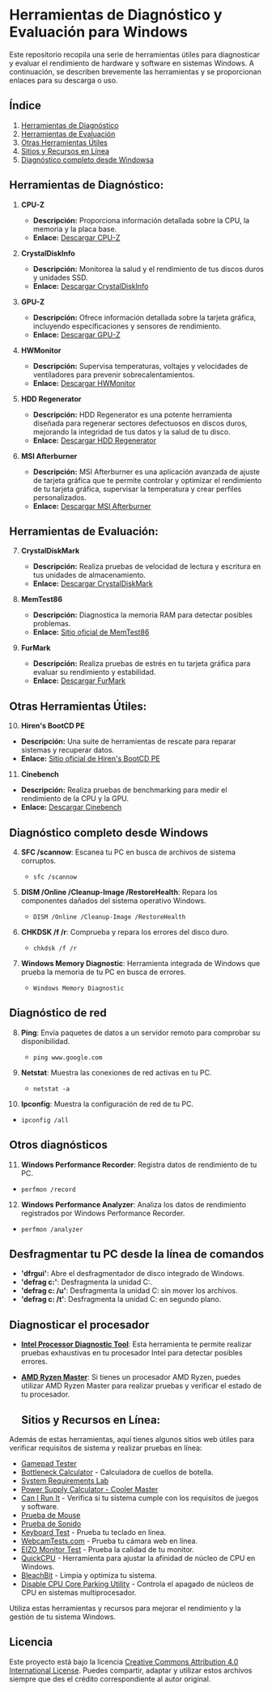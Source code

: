 # Herramientas de Diagnóstico y Evaluación para Windows

Este repositorio recopila una serie de herramientas útiles para diagnosticar y evaluar el rendimiento de hardware y software en sistemas Windows. A continuación, se describen brevemente las herramientas y se proporcionan enlaces para su descarga o uso.

## Índice
1. [Herramientas de Diagnóstico](#herramientas-de-diagnóstico)
2. [Herramientas de Evaluación](#herramientas-de-evaluación)
3. [Otras Herramientas Útiles](#otras-herramientas-útiles)
4. [Sitios y Recursos en Línea](#sitios-y-recursos-en-línea)
5. [Diagnóstico completo desde Windowsa](#diagnóstico-completo-desde-windows)

## Herramientas de Diagnóstico:

1. **CPU-Z**
   - **Descripción:** Proporciona información detallada sobre la CPU, la memoria y la placa base.
   - **Enlace:** [Descargar CPU-Z](https://www.cpuid.com/softwares/cpu-z.html)

2. **CrystalDiskInfo**
   - **Descripción:** Monitorea la salud y el rendimiento de tus discos duros y unidades SSD.
   - **Enlace:** [Descargar CrystalDiskInfo](https://crystalmark.info/en/software/crystaldiskinfo/)

3. **GPU-Z**
   - **Descripción:** Ofrece información detallada sobre la tarjeta gráfica, incluyendo especificaciones y sensores de rendimiento.
   - **Enlace:** [Descargar GPU-Z](https://www.techpowerup.com/gpuz/)

4. **HWMonitor**
   - **Descripción:** Supervisa temperaturas, voltajes y velocidades de ventiladores para prevenir sobrecalentamientos.
   - **Enlace:** [Descargar HWMonitor](https://www.cpuid.com/softwares/hwmonitor.html)

5. **HDD Regenerator**
   - **Descripción:** HDD Regenerator es una potente herramienta diseñada para regenerar sectores defectuosos en discos duros, mejorando la integridad de tus datos y la salud de tu disco.
   - **Enlace:** [Descargar HDD Regenerator](http://www.dposoft.net/)

6. **MSI Afterburner**
   - **Descripción:** MSI Afterburner es una aplicación avanzada de ajuste de tarjeta gráfica que te permite controlar y optimizar el rendimiento de tu tarjeta gráfica, supervisar la temperatura y crear perfiles personalizados.
   - **Enlace:** [Descargar MSI Afterburner](https://www.msi.com/page/afterburner)

## Herramientas de Evaluación:

7. **CrystalDiskMark**
   - **Descripción:** Realiza pruebas de velocidad de lectura y escritura en tus unidades de almacenamiento.
   - **Enlace:** [Descargar CrystalDiskMark](https://crystalmark.info/en/software/crystaldiskmark/)

8. **MemTest86**
   - **Descripción:** Diagnostica la memoria RAM para detectar posibles problemas.
   - **Enlace:** [Sitio oficial de MemTest86](https://www.memtest86.com/)

9. **FurMark**
   - **Descripción:** Realiza pruebas de estrés en tu tarjeta gráfica para evaluar su rendimiento y estabilidad.
   - **Enlace:** [Descargar FurMark](https://www.geeks3d.com/furmark/)

## Otras Herramientas Útiles:

10. **Hiren's BootCD PE**
   - **Descripción:** Una suite de herramientas de rescate para reparar sistemas y recuperar datos.
   - **Enlace:** [Sitio oficial de Hiren's BootCD PE](https://www.hirensbootcd.org/)

11. **Cinebench**
   - **Descripción:** Realiza pruebas de benchmarking para medir el rendimiento de la CPU y la GPU.
   - **Enlace:** [Descargar Cinebench](https://www.maxon.net/en/cinebench)


## Diagnóstico completo desde Windows

4. **SFC /scannow**: Escanea tu PC en busca de archivos de sistema corruptos.
   - `sfc /scannow`

5. **DISM /Online /Cleanup-Image /RestoreHealth**: Repara los componentes dañados del sistema operativo Windows.
   - `DISM /Online /Cleanup-Image /RestoreHealth`

6. **CHKDSK /f /r**: Comprueba y repara los errores del disco duro.
   - `chkdsk /f /r`

7. **Windows Memory Diagnostic**: Herramienta integrada de Windows que prueba la memoria de tu PC en busca de errores.
   - `Windows Memory Diagnostic`

## Diagnóstico de red

8. **Ping**: Envía paquetes de datos a un servidor remoto para comprobar su disponibilidad.
   - `ping www.google.com`

9. **Netstat**: Muestra las conexiones de red activas en tu PC.
   - `netstat -a`

10. **Ipconfig**: Muestra la configuración de red de tu PC.
   - `ipconfig /all`

## Otros diagnósticos

11. **Windows Performance Recorder**: Registra datos de rendimiento de tu PC.
   - `perfmon /record`

12. **Windows Performance Analyzer**: Analiza los datos de rendimiento registrados por Windows Performance Recorder.
   - `perfmon /analyzer`

## Desfragmentar tu PC desde la línea de comandos

- **'dfrgui'**: Abre el desfragmentador de disco integrado de Windows.
- **'defrag c:'**: Desfragmenta la unidad C:.
- **'defrag c: /u'**: Desfragmenta la unidad C: sin mover los archivos.
- **'defrag c: /t'**: Desfragmenta la unidad C: en segundo plano.

## Diagnosticar el procesador

- [**Intel Processor Diagnostic Tool**](https://downloadcenter.intel.com/download/19792/Intel-Processor-Diagnostic-Tool): Esta herramienta te permite realizar pruebas exhaustivas en tu procesador Intel para detectar posibles errores.

- [**AMD Ryzen Master**](https://www.amd.com/en/technologies/ryzen-master): Si tienes un procesador AMD Ryzen, puedes utilizar AMD Ryzen Master para realizar pruebas y verificar el estado de tu procesador.

  ## Sitios y Recursos en Línea:

Además de estas herramientas, aquí tienes algunos sitios web útiles para verificar requisitos de sistema y realizar pruebas en línea:

- [Gamepad Tester](https://hardwaretester.com/gamepad) 
- [Bottleneck Calculator](https://pc-builds.com/es/bottleneck-calculator/) - Calculadora de cuellos de botella.
- [System Requirements Lab](https://www.systemrequirementslab.com/cyri)
- [Power Supply Calculator - Cooler Master](https://www.coolermaster.com/power-supply-calculator/)
- [Can I Run It](https://technical.city/es/can-i-run-it) - Verifica si tu sistema cumple con los requisitos de juegos y software.
- [Prueba de Mouse](https://www.onlinemictest.com/es/prueba-de-mouse/)
- [Prueba de Sonido](https://www.onlinemictest.com/es/prueba-de-sonido/)
- [Keyboard Test](https://keyboard-test.space/es/) - Prueba tu teclado en línea.
- [WebcamTests.com](https://es.webcamtests.com/) - Prueba tu cámara web en línea.
- [EIZO Monitor Test](https://www.eizo.be/monitor-test/) - Prueba la calidad de tu monitor.
- [QuickCPU](https://coderbag.com/product/quickcpu) - Herramienta para ajustar la afinidad de núcleo de CPU en Windows.
- [BleachBit](https://www.bleachbit.org/) - Limpia y optimiza tu sistema.
- [Disable CPU Core Parking Utility](https://coderbag.com/product/quickcpu) - Controla el apagado de núcleos de CPU en sistemas multiprocesador.

Utiliza estas herramientas y recursos para mejorar el rendimiento y la gestión de tu sistema Windows.

## Licencia
Este proyecto está bajo la licencia [Creative Commons Attribution 4.0 International License](https://creativecommons.org/licenses/by/4.0/). Puedes compartir, adaptar y utilizar estos archivos siempre que des el crédito correspondiente al autor original.

